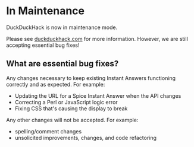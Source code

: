 # In Maintenance

DuckDuckHack is now in maintenance mode. 

Please see [duckduckhack.com](https://duckduckhack.com) for more information. However, we are still accepting essential bug fixes!

## What are essential bug fixes?

Any changes necessary to keep existing Instant Answers functioning correctly and as expected. For example:

  - Updating the URL for a Spice Instant Answer when the API changes
  - Correcting a Perl or JavaScript logic error
  - Fixing CSS that's causing the display to break

Any other changes will not be accepted. For example:

  - spelling/comment changes
  - unsolicited improvements, changes, and code refactoring